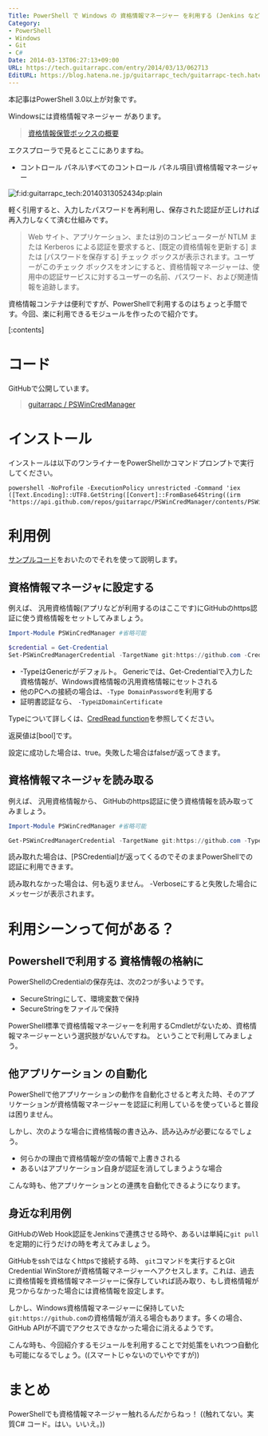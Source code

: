 ```yaml
---
Title: PowerShell で Windows の 資格情報マネージャー を利用する (Jenkins などでの Git Credentialなど)
Category:
- PowerShell
- Windows
- Git
- C#
Date: 2014-03-13T06:27:13+09:00
URL: https://tech.guitarrapc.com/entry/2014/03/13/062713
EditURL: https://blog.hatena.ne.jp/guitarrapc_tech/guitarrapc-tech.hatenablog.com/atom/entry/12921228815719854684
---
```


本記事はPowerShell 3.0以上が対象です。

Windowsには資格情報マネージャー があります。

> [資格情報保管ボックスの概要](https://technet.microsoft.com/ja-jp/library/jj554668.aspx)

エクスプローラで見るとここにありますね。

- コントロール パネル\すべてのコントロール パネル項目\資格情報マネージャー

<p><span itemscope itemtype="https://schema.org/Photograph"><img src="https://cdn-ak.f.st-hatena.com/images/fotolife/g/guitarrapc_tech/20140313/20140313052434.png" alt="f:id:guitarrapc_tech:20140313052434p:plain" title="f:id:guitarrapc_tech:20140313052434p:plain" class="hatena-fotolife" itemprop="image"></span></p>

軽く引用すると、入力したパスワードを再利用し、保存された認証が正しければ再入力しなくて済む仕組みです。

> Web サイト、アプリケーション、または別のコンピューターが NTLM または Kerberos による認証を要求すると、[既定の資格情報を更新する] または [パスワードを保存する] チェック ボックスが表示されます。ユーザーがこのチェック ボックスをオンにすると、資格情報マネージャーは、使用中の認証サービスに対するユーザーの名前、パスワード、および関連情報を追跡します。

資格情報コンテナは便利ですが、PowerShellで利用するのはちょっと手間です。今回、楽に利用できるモジュールを作ったので紹介です。

[:contents]

# コード

GitHubで公開しています。

> [guitarrapc / PSWinCredManager](https://github.com/guitarrapc/PSWinCredManager)

# インストール

インストールは以下のワンライナーをPowerShellかコマンドプロンプトで実行してください。

```
powershell -NoProfile -ExecutionPolicy unrestricted -Command 'iex ([Text.Encoding]::UTF8.GetString([Convert]::FromBase64String((irm "https://api.github.com/repos/guitarrapc/PSWinCredManager/contents/PSWinCredManager/RemoteInstall.ps1").Content))).Remove(0,1)'
```

# 利用例

[サンプルコード](https://github.com/guitarrapc/PSWinCredManager/tree/master/PSWinCredManager/Test)をおいたのでそれを使って説明します。

## 資格情報マネージャに設定する

例えば、 汎用資格情報(アプリなどが利用するのはここです)にGitHubのhttps認証に使う資格情報をセットしてみましょう。

```ps1
Import-Module PSWinCredManager #省略可能

$credential = Get-Credential
Set-PSWinCredManagerCredential -TargetName git:https://github.com -Credential $credential -Type Generic
```

- -TypeはGenericがデフォルト。 Genericでは、Get-Credentialで入力した資格情報が、Windows資格情報の汎用資格情報にセットされる
- 他のPCへの接続の場合は、`-Type DomainPassword`を利用する
- 証明書認証なら、 `-TypeはDomainCertificate`

Typeについて詳しくは、[CredRead function](https://msdn.microsoft.com/en-us/library/windows/desktop/aa374804(v=vs.85).aspx)を参照してください。

返戻値は[bool]です。

設定に成功した場合は、true。失敗した場合はfalseが返ってきます。

## 資格情報マネージャを読み取る

例えば、 汎用資格情報から、 GitHubのhttps認証に使う資格情報を読み取ってみましょう。

```ps1
Import-Module PSWinCredManager #省略可能

Get-PSWinCredManagerCredential -TargetName git:https://github.com -Type Generic
```

読み取れた場合は、[PSCredential]が返ってくるのでそのままPowerShellでの認証に利用できます。

読み取れなかった場合は、何も返りません。 -Verboseにすると失敗した場合にメッセージが表示されます。


# 利用シーンって何がある？

## Powershellで利用する 資格情報の格納に

PowerShellのCredentialの保存先は、次の2つが多いようです。

- SecureStringにして、環境変数で保持
- SecureStringをファイルで保持

PowerShell標準で資格情報マネージャーを利用するCmdletがないため、資格情報マネージャーという選択肢がないんですね。
ということで利用してみましょう。

## 他アプリケーション の自動化

PowerShellで他アプリケーションの動作を自動化させると考えた時、そのアプリケーションが資格情報マネージャーを認証に利用しているを使っていると普段は困りません。

しかし、次のような場合に資格情報の書き込み、読み込みが必要になるでしょう。

- 何らかの理由で資格情報が空の情報で上書きされる
- あるいはアプリケーション自身が認証を消してしまうような場合

こんな時も、他アプリケーションとの連携を自動化できるようになります。

## 身近な利用例

GitHubのWeb Hook認証をJenkinsで連携させる時や、あるいは単純に`git pull`を定期的に行うだけの時を考えてみましょう。

GitHubをsshではなくhttpsで接続する時、 `git`コマンドを実行するとGit Credential WinStoreが資格情報マネージャーへアクセスします。これは、過去に資格情報を資格情報マネージャーに保存していれば読み取り、もし資格情報が見つからなかった場合には資格情報を設定します。

しかし、Windows資格情報マネージャーに保持していた`git:https://github.com`の資格情報が消える場合もあります。多くの場合、GitHub APIが不調でアクセスできなかった場合に消えるようです。

こんな時も、今回紹介するモジュールを利用することで対処策をいれつつ自動化も可能になるでしょう。((スマートじゃないのでいやですが))

# まとめ

PowerShellでも資格情報マネージャー触れるんだからねっ！ ((触れてない。実質C# コード。はい。いいえ。))
